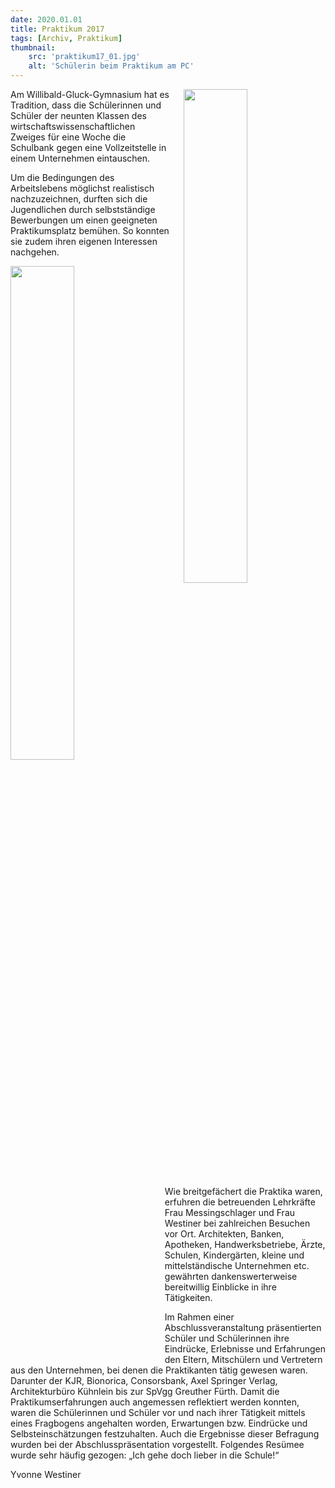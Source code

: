 ```yaml
---
date: 2020.01.01
title: Praktikum 2017
tags: [Archiv, Praktikum]
thumbnail: 
    src: 'praktikum17_01.jpg'
    alt: 'Schülerin beim Praktikum am PC' 
---
```


<img src = "/images/praktikum17_01.jpg" style ="float:right;width: 45%;margin-left:20px">

Am Willibald-Gluck-Gymnasium hat es Tradition, dass die Schülerinnen und Schüler der neunten Klassen des wirtschaftswissenschaftlichen
Zweiges für eine Woche die Schulbank gegen eine Vollzeitstelle in einem Unternehmen eintauschen. 

Um die Bedingungen des Arbeitslebens möglichst realistisch nachzuzeichnen, durften sich die Jugendlichen durch selbstständige Bewerbungen
um einen geeigneten Praktikumsplatz bemühen. So konnten sie zudem ihren eigenen Interessen nachgehen.

<img src = "/images/praktikum17_02.jpg" style ="float:left;width: 45%;margin-right:20px">

Wie breitgefächert die Praktika waren, erfuhren die betreuenden Lehrkräfte Frau Messingschlager und Frau Westiner bei zahlreichen Besuchen vor Ort.
Architekten, Banken, Apotheken, Handwerksbetriebe,  Ärzte, Schulen, Kindergärten, kleine und mittelständische Unternehmen etc.
gewährten dankenswerterweise bereitwillig Einblicke in ihre Tätigkeiten.

Im Rahmen einer Abschlussveranstaltung präsentierten Schüler und Schülerinnen ihre Eindrücke, Erlebnisse und Erfahrungen den Eltern,
Mitschülern und Vertretern aus den Unternehmen, bei denen die Praktikanten tätig gewesen waren. Darunter der KJR, Bionorica, Consorsbank,
Axel Springer Verlag, Architekturbüro Kühnlein bis zur SpVgg Greuther Fürth. Damit die Praktikumserfahrungen auch angemessen reflektiert
werden konnten, waren die Schülerinnen und Schüler vor und nach ihrer Tätigkeit mittels eines Fragbogens angehalten worden, Erwartungen
bzw. Eindrücke und Selbsteinschätzungen festzuhalten. Auch die Ergebnisse dieser Befragung wurden bei der Abschlusspräsentation vorgestellt.
Folgendes Resümee wurde sehr häufig gezogen: „Ich gehe doch lieber in die Schule!“

Yvonne Westiner
